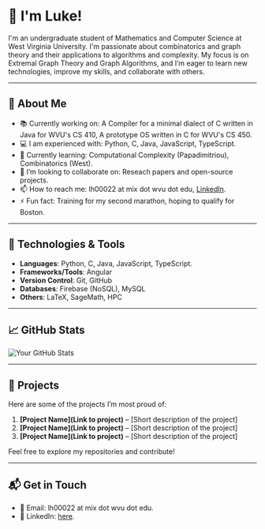 # 👋 I'm Luke!

I'm an undergraduate student of Mathematics and Computer Science at West Virginia University. I'm passionate about combinatorics and graph theory and their applications to algorithms and complexity. My focus is on Extremal Graph Theory and Graph Algorithms, and I’m eager to learn new technologies, improve my skills, and collaborate with others.

---

## 🚀 About Me

- 📚 Currently working on: A Compiler for a minimal dialect of C written in Java for WVU's CS 410, A prototype OS written in C for WVU's CS 450.
- 💻 I am experienced with: Python, C, Java, JavaScript, TypeScript.
- 🌱 Currently learning: Computational Complexity (Papadimitriou), Combinatorics (West).
- 👯 I’m looking to collaborate on: Reseach papers and open-source projects.
- 📫 How to reach me: lh00022 at mix dot wvu dot edu, [LinkedIn](https://www.linkedin.com/in/luke-hawranick/).
- ⚡ Fun fact: Training for my second marathon, hoping to qualify for Boston.

---

## 🔧 Technologies & Tools

- **Languages**: Python, C, Java, JavaScript, TypeScript.
- **Frameworks/Tools**: Angular
- **Version Control**: Git, GitHub
- **Databases**: Firebase (NoSQL), MySQL
- **Others**: LaTeX, SageMath, HPC

---

## 📈 GitHub Stats

![Your GitHub Stats](https://github-readme-stats.vercel.app/api?username=lukehawranick&show_icons=true&hide_title=true)

---

## 📂 Projects

Here are some of the projects I’m most proud of:

1. **[Project Name](Link to project)** – [Short description of the project]
2. **[Project Name](Link to project)** – [Short description of the project]
3. **[Project Name](Link to project)** – [Short description of the project]

Feel free to explore my repositories and contribute!

---

## 📬 Get in Touch

- 📧 Email: lh00022 at mix dot wvu dot edu.
- 💼 LinkedIn: [here](https://www.linkedin.com/in/luke-hawranick/).
<!-- 🌐 Website/Portfolio: [Your website, if applicable] -->

